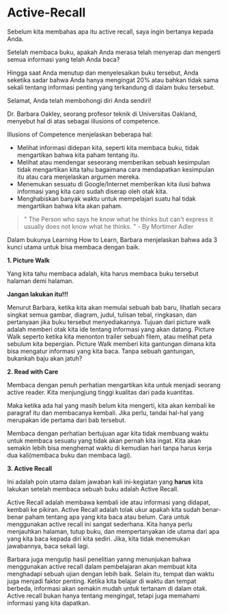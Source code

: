 # Active-Recall

Sebelum kita membahas apa itu active recall, saya ingin bertanya kepada Anda.

Setelah membaca buku, apakah Anda merasa telah menyerap dan mengerti semua informasi yang telah Anda baca?

Hingga saat Anda menutup dan menyelesaikan buku tersebut, Anda seketika sadar bahwa Anda hanya mengingat 20% atau bahkan tidak sama sekali tentang informasi penting yang terkandung di dalam buku tersebut.

Selamat, Anda telah membohongi diri Anda sendiri!

Dr. Barbara Oakley, seorang profesor teknik di Universitas Oakland, menyebut hal di atas sebagai illusions of competence.

Illusions of Competence menjelaskan beberapa hal:

- Melihat informasi didepan kita, seperti kita membaca buku, tidak mengartikan bahwa kita paham tentang itu.
- Melihat atau mendengar seseorang memberikan sebuah kesimpulan tidak mengartikan kita tahu bagaimana cara mendapatkan kesimpulan itu atau cara menjelaskan argumen mereka.
- Menemukan sesuatu di Google/Internet memberikan kita ilusi bahwa informasi yang kita caro sudah diserap oleh otak kita.
- Menghabiskan banyak waktu untuk mempelajari suatu hal tidak mengartikan bahwa kita akan paham.


> " The Person who says he know what he thinks but can't express it usually does not know what he thinks. " - By Mortimer Adler

Dalam bukunya Learning How to Learn, Barbara menjelaskan bahwa ada 3 kunci utama untuk bisa membaca dengan baik.

**1. Picture Walk**

Yang kita tahu membaca adalah, kita harus membaca buku tersebut halaman demi halaman.

**Jangan lakukan itu!!!**

Menurut Barbara, ketika kita akan memulai sebuah bab baru, lihatlah secara singkat semua gambar, diagram, judul, tulisan tebal, ringkasan, dan pertanyaan jika buku tersebut menyediakannya.
Tujuan dari picture walk adalah memberi otak kita ide tentang informasi yang akan datang. Picture Walk seperto ketika kita menonton trailer sebuah filem, atau melihat peta sebulum kita bepergian. Picture Walk memberi kita gantungan dimana kita bisa mengatur informasi yang kita baca. Tanpa sebuah gantungan, bukankah baju akan jatuh?

**2. Read with Care**

Membaca dengan penuh perhatian mengartikan kita untuk menjadi seorang active reader. Kita menjungjung tinggi kualitas dari pada kuantitas.

Maka ketika ada hal yang masih belum kita mengerti, kita akan kembali ke paragraf itu dan membacanya kembali. Jika perlu, tandai hal-hal yang merupakan ide pertama dari bab tersebut.

Membaca dengan perhatian bertujuan agar kita tidak membuang waktu untuk membaca sesuatu yang tidak akan pernah kita ingat. Kita akan semakin lebih bisa menghemat waktu di kemudian hari tanpa harus kerja dua kali(membaca buku dan membaca lagi).

**3. Active Recall**

Ini adalah poin utama dalam jawaban kali ini-kegiatan yang **harus** kita lakukan setelah membaca sebuah buku adalah Active Recall.

Active Recall adalah membawa kembali ide atau informasi yang didapat, kembali ke pikiran. Active Recall adalah tolak ukur apakah kita sudah benar-benar paham tentang apa yang kita baca atau belum. Cara untuk menggunakan active recall ini sangat sederhana. Kita hanya perlu menjauhkan halaman, tutup buku, dan mempertanyakan ide utama dari apa yang kita baca kepada diri kita sediri. Jika, kita tidak menemukan jawabannya, baca sekali lagi.

Barbara juga mengutip hasil penelitian yanng menunjukan bahwa menggunakan active recall dalam pembelajaran akan membuat kita menghadapi sebuah ujian dengan lebih baik. Selain itu, tempat dan waktu juga menjadi faktor penting. Ketika kita belajar di waktu dan tempat berbeda, informasi akan semakin mudah untuk tertanam di dalam otak. Active recall bukan hanya tentang mengingat, tetapi juga memahami informasi yang kita dapatkan.








